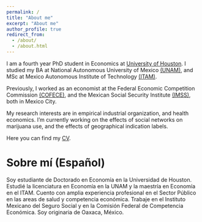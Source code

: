 ```yaml
---
permalink: /
title: "About me"
excerpt: "About me"
author_profile: true
redirect_from:
  - /about/
  - /about.html
---
```


I am a fourth year PhD student in Economics at [University of Houston](https://www.uh.edu/class/economics/). I studied my BA at National Autonomous University of Mexico [(UNAM)](http://www.economia.unam.mx/), and MSc at Mexico Autonomous Institute of Technology [(ITAM)](https://posgrados.itam.mx/).

Previously, I worked as an economist at the Federal Economic Competition Commission [(COFECE)](https://www.cofece.mx/?lang=en), and the Mexican Social Security Institute [(IMSS)](http://www.imss.gob.mx/), both in Mexico City.

My research interests are in empirical industrial organization, and health economics. I’m currently working on the effects of social networks on marijuana use, and the effects of geographical indication labels.

Here you can find my <a href="/files/EvaLoaeza_CV_2023.pdf">CV</a>.

# Sobre mí (Español)

Soy estudiante de Doctorado en Economía en la Universidad de Houston. Estudié la licenciatura en Economía en la UNAM y la maestría en Economía en el ITAM. 
Cuento con amplia experiencia profesional en el Sector Público en las areas de salud y competencia económica. Trabaje en el Instituto Mexicano del Seguro Social y en la Comisión Federal de Competencia Económica. Soy originaria de Oaxaca, México. 
